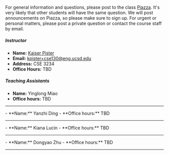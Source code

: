 For general information and questions, please post to the class
[Piazza](https://piazza.com/ucsd/summer2019/cse130).  It's very likely that
other students will have the same question. We will post announcements on
Piazza, so please make sure to sign up.  For urgent or personal matters, please
post a private question or contact the course staff by email.

##### Instructor

- **Name:** [Kaiser Pister](https://cseweb.ucsd.edu/~kpister/)
- **Email:** <kpister+cse130@eng.ucsd.edu>
- **Address:** CSE 3234
- **Office Hours:** TBD

##### Teaching Assistants

- **Name:** Yinglong Miao
- **Office hours:** TBD
<hr/>
- **Name:** Yanzhi Ding
- **Office hours:** TBD
<hr/>
- **Name:** Kiana Lucin
- **Office hours:** TBD
<hr/>
- **Name:** Dongyao Zhu
- **Office hours:** TBD
<hr/>
